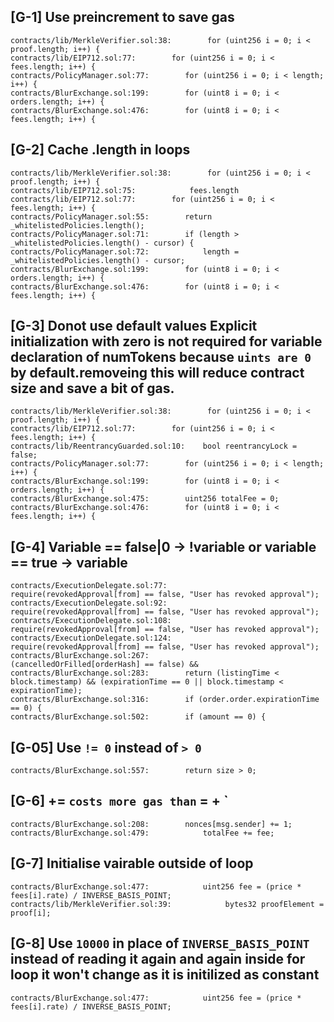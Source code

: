 ## [G-1] Use preincrement to save gas
```solidity
contracts/lib/MerkleVerifier.sol:38:        for (uint256 i = 0; i < proof.length; i++) {
contracts/lib/EIP712.sol:77:        for (uint256 i = 0; i < fees.length; i++) {
contracts/PolicyManager.sol:77:        for (uint256 i = 0; i < length; i++) {
contracts/BlurExchange.sol:199:        for (uint8 i = 0; i < orders.length; i++) {
contracts/BlurExchange.sol:476:        for (uint8 i = 0; i < fees.length; i++) {
```

## [G-2] Cache .length in loops 
```solidity
contracts/lib/MerkleVerifier.sol:38:        for (uint256 i = 0; i < proof.length; i++) {
contracts/lib/EIP712.sol:75:            fees.length
contracts/lib/EIP712.sol:77:        for (uint256 i = 0; i < fees.length; i++) {
contracts/PolicyManager.sol:55:        return _whitelistedPolicies.length();
contracts/PolicyManager.sol:71:        if (length > _whitelistedPolicies.length() - cursor) {
contracts/PolicyManager.sol:72:            length = _whitelistedPolicies.length() - cursor;
contracts/BlurExchange.sol:199:        for (uint8 i = 0; i < orders.length; i++) {
contracts/BlurExchange.sol:476:        for (uint8 i = 0; i < fees.length; i++) {
```

## [G-3] Donot use default values Explicit initialization with zero is not required for variable declaration of numTokens because `uints are 0` by default.removeing this will reduce contract size and save a bit of gas.

```solidity
contracts/lib/MerkleVerifier.sol:38:        for (uint256 i = 0; i < proof.length; i++) {
contracts/lib/EIP712.sol:77:        for (uint256 i = 0; i < fees.length; i++) {
contracts/lib/ReentrancyGuarded.sol:10:    bool reentrancyLock = false;
contracts/PolicyManager.sol:77:        for (uint256 i = 0; i < length; i++) {
contracts/BlurExchange.sol:199:        for (uint8 i = 0; i < orders.length; i++) {
contracts/BlurExchange.sol:475:        uint256 totalFee = 0;
contracts/BlurExchange.sol:476:        for (uint8 i = 0; i < fees.length; i++) {
```

## [G-4] Variable == false|0 -> !variable or variable ==  true -> variable
```solidity
contracts/ExecutionDelegate.sol:77:        require(revokedApproval[from] == false, "User has revoked approval");
contracts/ExecutionDelegate.sol:92:        require(revokedApproval[from] == false, "User has revoked approval");
contracts/ExecutionDelegate.sol:108:        require(revokedApproval[from] == false, "User has revoked approval");
contracts/ExecutionDelegate.sol:124:        require(revokedApproval[from] == false, "User has revoked approval");
contracts/BlurExchange.sol:267:            (cancelledOrFilled[orderHash] == false) &&
contracts/BlurExchange.sol:283:        return (listingTime < block.timestamp) && (expirationTime == 0 || block.timestamp < expirationTime);
contracts/BlurExchange.sol:316:        if (order.order.expirationTime == 0) {
contracts/BlurExchange.sol:502:        if (amount == 0) {
```

## [G-05] Use `!= 0` instead of `> 0`
```solidity
contracts/BlurExchange.sol:557:        return size > 0;
```
## [G-6]<x> += <y>` costs more gas than `<x> = <x> + <y>` 
```solidity
contracts/BlurExchange.sol:208:        nonces[msg.sender] += 1;
contracts/BlurExchange.sol:479:            totalFee += fee;
```
## [G-7] Initialise vairable outside of loop
```solidity=
contracts/BlurExchange.sol:477:            uint256 fee = (price * fees[i].rate) / INVERSE_BASIS_POINT;
contracts/lib/MerkleVerifier.sol:39:            bytes32 proofElement = proof[i];

```
## [G-8] Use `10000`  in place of `INVERSE_BASIS_POINT` instead of reading it again and again inside for loop it won't change as it is initilized as constant
```solidity
contracts/BlurExchange.sol:477:            uint256 fee = (price * fees[i].rate) / INVERSE_BASIS_POINT;

```